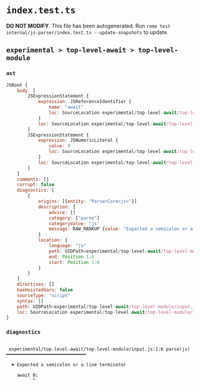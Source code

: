 # `index.test.ts`

**DO NOT MODIFY**. This file has been autogenerated. Run `rome test internal/js-parser/index.test.ts --update-snapshots` to update.

## `experimental > top-level-await > top-level-module`

### `ast`

```javascript
JSRoot {
	body: [
		JSExpressionStatement {
			expression: JSReferenceIdentifier {
				name: "await"
				loc: SourceLocation experimental/top-level-await/top-level-module/input.js 1:0-1:5 (await)
			}
			loc: SourceLocation experimental/top-level-await/top-level-module/input.js 1:0-1:5
		}
		JSExpressionStatement {
			expression: JSNumericLiteral {
				value: 0
				loc: SourceLocation experimental/top-level-await/top-level-module/input.js 1:6-1:7
			}
			loc: SourceLocation experimental/top-level-await/top-level-module/input.js 1:6-1:8
		}
	]
	comments: []
	corrupt: false
	diagnostics: [
		{
			origins: [{entity: "ParserCore<js>"}]
			description: {
				advice: []
				category: ["parse"]
				categoryValue: "js"
				message: RAW_MARKUP {value: "Expected a semicolon or a line terminator"}
			}
			location: {
				language: "js"
				path: UIDPath<experimental/top-level-await/top-level-module/input.js>
				end: Position 1:6
				start: Position 1:6
			}
		}
	]
	directives: []
	hasHoistedVars: false
	sourceType: "script"
	syntax: []
	path: UIDPath<experimental/top-level-await/top-level-module/input.js>
	loc: SourceLocation experimental/top-level-await/top-level-module/input.js 1:0-1:8
}
```

### `diagnostics`

```

 experimental/top-level-await/top-level-module/input.js:1:6 parse(js) ━━━━━━━━━━━━━━━━━━━━━━━━━━━━━━

  ✖ Expected a semicolon or a line terminator

    await 0;
          ^


```
